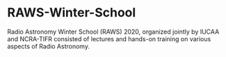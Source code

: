 # RAWS-Winter-School
Radio Astronomy Winter School (RAWS) 2020, organized jointly by IUCAA and NCRA-TIFR consisted of lectures and hands-on training on various aspects of Radio Astronomy.
